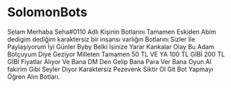 # SolomonBots
Selam Merhaba Seha#0110  Adlı Kişinin Botlarını Tamamen Eskiden Abim dedigim 
dediğim karaktersiz bir insansı varlığın Botlarını Sizler İle Paylaşıyorum İyi Günler
Byby Belki İsinize Yarar Kankalar Olay Bu Adam Botçuyum Diye Geziyor Milleten Tamamen 50 TL VE YA 100 TL GİBİ 200 TL GİBİ Fiyatlar Alıyor Ve Bana DM Den Gelip Bana Para Ver Bana Oyun Al fakirim Gibi Seyler Diyor Karaktersiz Pezevenk Siktir Ol Git Bot Yapmayı Öğren Alın Botları.
